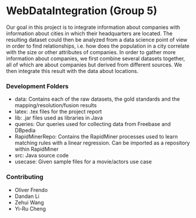 # WebDataIntegration (Group 5)
Our goal in this project is to integrate information about companies with information about cities in which their headquarters are located. The resulting dataset could then be analyzed from a data science point of view in order to find relationships, i.e. how does the population in a city correlate with the size or other attributes of companies. In order to gather more information about companies, we first combine several datasets together, all of which are about companies but derived from different sources. We then integrate this result with the data about locations.

### Development Folders
* data: Contains each of the raw datasets, the gold standards and the mapping/resolution/fusion results
* latex: .tex files for the project report 
* lib: .jar files used as libraries in Java
* queries: Our queries used for collecting data from Freebase and DBpedia
* RapidMinerRepo: Contains the RapidMiner processes used to learn matching rules with a linear regression. Can be imported as a repository within RapidMiner
* src: Java source code
* usecase: Given sample files for a movie/actors use case



### Contributing
* Oliver Frendo
* Dandan Li
* Zehui Wang 
* Yi-Ru Cheng 

